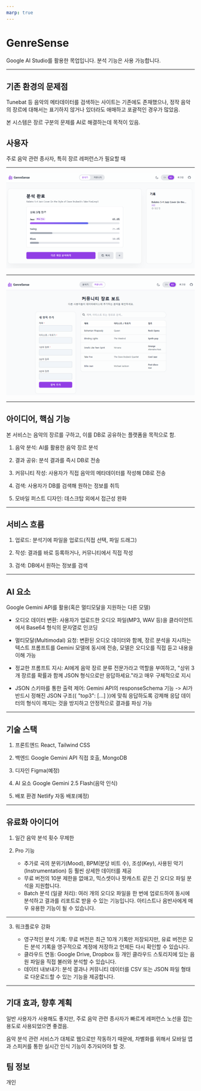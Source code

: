 ```yaml
---
marp: true
---
```


# GenreSense

Google AI Studio를 활용한 목업입니다. 분석 기능은 사용 가능합니다.

---

## 기존 환경의 문제점

Tunebat 등 음악의 메타데이터를 검색하는 사이트는 기존에도 존재했으나, 정작 음악의 장르에 대해서는 표기하지 않거나 있더라도 애매하고 포괄적인 경우가 많았음.

본 시스템은 장르 구분의 문제를 AI로 해결하는데 목적이 있음.

## 사용자

주로 음악 관련 종사자, 특히 장르 레퍼런스가 필요할 때

---

![](msedge_GaBI4XAAhu.png)

---

![](msedge_ytKod6WWYi.png)

---

## 아이디어, 핵심 기능

본 서비스는 음악의 장르를 구하고, 이를 DB로 공유하는 플랫폼을 목적으로 함.

1. 음악 분석: AI를 활용한 음악 장르 분석

2. 결과 공유: 분석 결과를 즉시 DB로 전송

3. 커뮤니티 작성: 사용자가 직접 음악의 메타데이터를 작성해 DB로 전송

4. 검색: 사용자가 DB를 검색해 원하는 정보를 취득

5. 모바일 퍼스트 디자인: 데스크탑 외에서 접근성 완화

---

## 서비스 흐름

1. 업로드: 분석기에 파일을 업로드(직접 선택, 파일 드래그)

2. 작성: 결과를 바로 등록하거나, 커뮤니티에서 직접 작성

3. 검색: DB에서 원하는 정보를 검색

---

## AI 요소

Google Gemini API를 활용(혹은 멀티모달을 지원하는 다른 모델)

- 오디오 데이터 변환: 사용자가 업로드한 오디오 파일(MP3, WAV 등)을 클라이언트에서 Base64 형식의 문자열로 인코딩

- 멀티모달(Multimodal) 요청: 변환된 오디오 데이터와 함께, 장르 분석을 지시하는 텍스트 프롬프트를 Gemini 모델에 동시에 전송, 모델은 오디오를 직접 듣고 내용을 이해 가능

- 정교한 프롬프트 지시: AI에게 음악 장르 분류 전문가라고 역할을 부여하고, "상위 3개 장르를 확률과 함께 JSON 형식으로만 응답하세요."라고 매우 구체적으로 지시

- JSON 스키마를 통한 출력 제어: Gemini API의 responseSchema 기능 -> AI가 반드시 정해진 JSON 구조({ "top3": [...] })에 맞춰 응답하도록 강제해 응답 데이터의 형식이 깨지는 것을 방지하고 안정적으로 결과를 파싱 가능

---

## 기술 스택

1. 프론트엔드
   React, Tailwind CSS

2. 백엔드
   Google Gemini API 직접 호출, MongoDB

3. 디자인
   Figma(예정)

4. AI 요소
   Google Gemini 2.5 Flash(음악 인식)

5. 배포 환경
   Netlify 자동 배포(예정)

---

## 유료화 아이디어

1. 일간 음악 분석 횟수 무제한

2. Pro 기능

   - 추가로 곡의 분위기(Mood), BPM(분당 비트 수), 조성(Key), 사용된 악기(Instrumentation) 등 훨씬 상세한 데이터를 제공
   - 무료 버전의 10분 제한을 없애고, 믹스셋이나 팟캐스트 같은 긴 오디오 파일 분석을 지원합니다.
   - Batch 분석 (일괄 처리): 여러 개의 오디오 파일을 한 번에 업로드하여 동시에 분석하고 결과를 리포트로 받을 수 있는 기능입니다. 아티스트나 음반사에게 매우 유용한 기능이 될 수 있습니다.

---

3. 워크플로우 강화

   - 영구적인 분석 기록: 무료 버전은 최근 10개 기록만 저장되지만, 유료 버전은 모든 분석 기록을 영구적으로 계정에 저장하고 언제든 다시 확인할 수 있습니다.
   - 클라우드 연동: Google Drive, Dropbox 등 개인 클라우드 스토리지에 있는 음원 파일을 직접 불러와 분석할 수 있습니다.
   - 데이터 내보내기: 분석 결과나 커뮤니티 데이터를 CSV 또는 JSON 파일 형태로 다운로드할 수 있는 기능을 제공합니다.

---

## 기대 효과, 향후 계획

일반 사용자가 사용해도 좋지만, 주로 음악 관련 종사자가 빠르게 레퍼런스 노선을 잡는 용도로 사용되었으면 좋겠음.

음악 분석 관련 서비스가 대체로 웹으로만 작동하기 때문에, 차별화를 위해서 모바일 앱과 스피커를 통한 실시간 인식 기능이 추가되어야 할 것.

## 팀 정보

개인

<!-- # Run and deploy your AI Studio app

This contains everything you need to run your app locally.

View your app in AI Studio: https://ai.studio/apps/drive/1vT-aSQ2GS3fpcHfP0PzfZneb-l-aWk89

## Run Locally

**Prerequisites:** Node.js

1. Install dependencies:
   `npm install`
2. Set the `GEMINI_API_KEY` in [.env.local](.env.local) to your Gemini API key
3. Run the app:
   `npm run dev` -->
